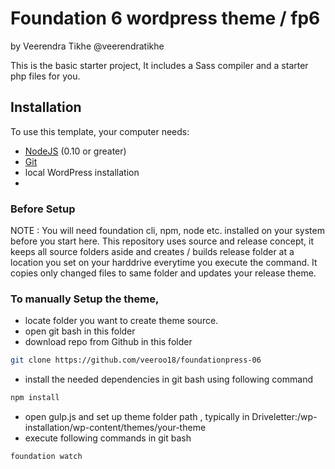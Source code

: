 # Foundation 6 wordpress theme / fp6
by Veerendra Tikhe @veerendratikhe

This is the basic starter project, It includes a Sass compiler and a starter php files for you.

## Installation

To use this template, your computer needs:

- [NodeJS](https://nodejs.org/en/) (0.10 or greater)
- [Git](https://git-scm.com/)
- local WordPress installation
- 

### Before Setup
NOTE : You will need foundation cli, npm, node etc. installed on your system before you start here.
This repository uses source and release concept, it keeps all source folders aside and creates / builds release folder at a location you set on your harddrive everytime you execute the command. It copies only changed files to same folder and updates your release theme.

### To manually Setup the theme, 
- locate folder you want to create theme source.
- open git bash in this folder
- download repo from Github in this folder

```bash
git clone https://github.com/veeroo18/foundationpress-06
```
- install the needed dependencies in git bash using following command
```bash
npm install
```
- open gulp.js and set up theme folder path , typically in Driveletter:/wp-installation/wp-content/themes/your-theme
- execute following commands in git bash
```bash
foundation watch
```